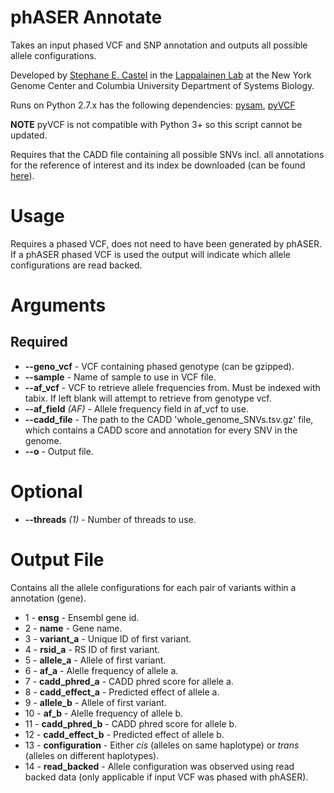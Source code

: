 # phASER Annotate
Takes an input phased VCF and SNP annotation and outputs all possible allele configurations.

Developed by [Stephane E. Castel](mailto:stephanecastel@gmail.com) in the [Lappalainen Lab](http://tllab.org) at the New York Genome Center and Columbia University Department of Systems Biology.

Runs on Python 2.7.x has the following dependencies: [pysam](https://github.com/pysam-developers/pysam), [pyVCF](https://pyvcf.readthedocs.org)

**NOTE** pyVCF is not compatible with Python 3+ so this script cannot be updated.

Requires that the CADD file containing all possible SNVs incl. all annotations for the reference of interest and its index be downloaded (can be found [here](http://cadd.gs.washington.edu/download)).

# Usage
Requires a phased VCF, does not need to have been generated by phASER. If a phASER phased VCF is used the output will indicate which allele configurations are read backed.

# Arguments
## Required
* **--geno_vcf** - VCF containing phased genotype (can be gzipped).
* **--sample** - Name of sample to use in VCF file.
* **--af_vcf** - VCF to retrieve allele frequencies from. Must be indexed with tabix. If left blank will attempt to retrieve from genotype vcf.
* **--af_field** _(AF)_ - Allele frequency field in af_vcf to use.
* **--cadd_file** - The path to the CADD 'whole_genome_SNVs.tsv.gz' file, which contains a CADD score and annotation for every SNV in the genome.
* **--o** - Output file.

# Optional
* **--threads** _(1)_ - Number of threads to use.

# Output File

Contains all the allele configurations for each pair of variants within a annotation (gene).

* 1 - **ensg** - Ensembl gene id.
* 2 - **name** - Gene name.
* 3 - **variant_a** - Unique ID of first variant.
* 4 - **rsid_a** - RS ID of first variant.
* 5 - **allele_a** - Allele of first variant.
* 6 - **af_a** - Alelle frequency of allele a.
* 7 - **cadd_phred_a** - CADD phred score for allele a.
* 8 - **cadd_effect_a** - Predicted effect of allele a.
* 9 - **allele_b** - Allele of first variant.
* 10 - **af_b** - Alelle frequency of allele b.
* 11 - **cadd_phred_b** - CADD phred score for allele b.
* 12 - **cadd_effect_b** - Predicted effect of allele b.
* 13 - **configuration** - Either _cis_ (alleles on same haplotype) or _trans_ (alleles on different haplotypes).
* 14 - **read_backed** - Allele configuration was observed using read backed data (only applicable if input VCF was phased with phASER).

